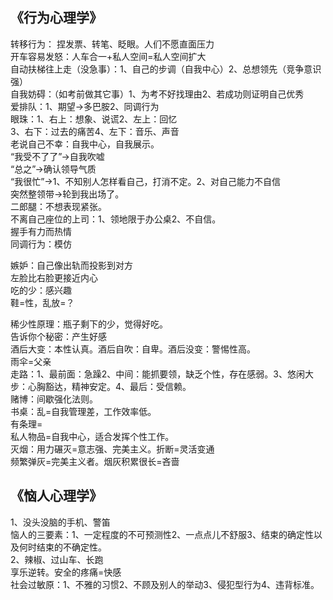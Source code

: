 ## 《行为心理学》
转移行为： 捏发票、转笔、眨眼。人们不愿直面压力  
开车容易发怒：人车合一+私人空间=私人空间扩大  
自动扶梯往上走（没急事）：1、自己的步调（自我中心）2、总想领先（竞争意识强）  
自我妨碍：（如考前做其它事）1、为考不好找理由2、若成功则证明自己优秀  
爱排队：1、期望→多巴胺2、同调行为  
眼珠：1、右上：想象、说谎2、左上：回忆  
3、右下：过去的痛苦4、左下：音乐、声音  
老说自己不幸：自我中心，自我展示。  
“我受不了了”→自我吹嘘  
“总之”→确认领导气质  
“我很忙”→1、不知别人怎样看自己，打消不定。2、对自己能力不自信  
突然整领带→轮到我出场了。  
二郎腿：不想表现紧张。  
不离自己座位的上司：1、领地限于办公桌2、不自信。  
握手有力而热情  
同调行为：模仿  

嫉妒：自己像出轨而投影到对方  
左脸比右脸更接近内心  
吃的少：感兴趣  
鞋=性，乱放=？  

稀少性原理：瓶子剩下的少，觉得好吃。  
告诉你个秘密：产生好感  
酒后大变：本性认真。酒后自吹：自卑。酒后没变：警惕性高。  
雨伞=父亲  
走路：1、最前面：急躁2、中间：能抓要领，缺乏个性，存在感弱。3、悠闲大步：心胸豁达，精神安定。4、最后：受信赖。  
赌博：间歇强化法则。  
书桌：乱=自我管理差，工作效率低。  
有条理=  
私人物品=自我中心，适合发挥个性工作。  
灭烟：用力碾灭=意志强、完美主义。折断=灵活变通  
频繁弹灰=完美主义者。烟灰积累很长=吝啬  



## 《恼人心理学》
1、没头没脑的手机、警笛  
恼人的三要素：1、一定程度的不可预测性2、一点点儿不舒服3、结束的确定性以及何时结束的不确定性。  
2、辣椒、过山车、长跑  
享乐逆转。安全的疼痛=快感  
社会过敏原：1、不雅的习惯2、不顾及别人的举动3、侵犯型行为4、违背标准。  
